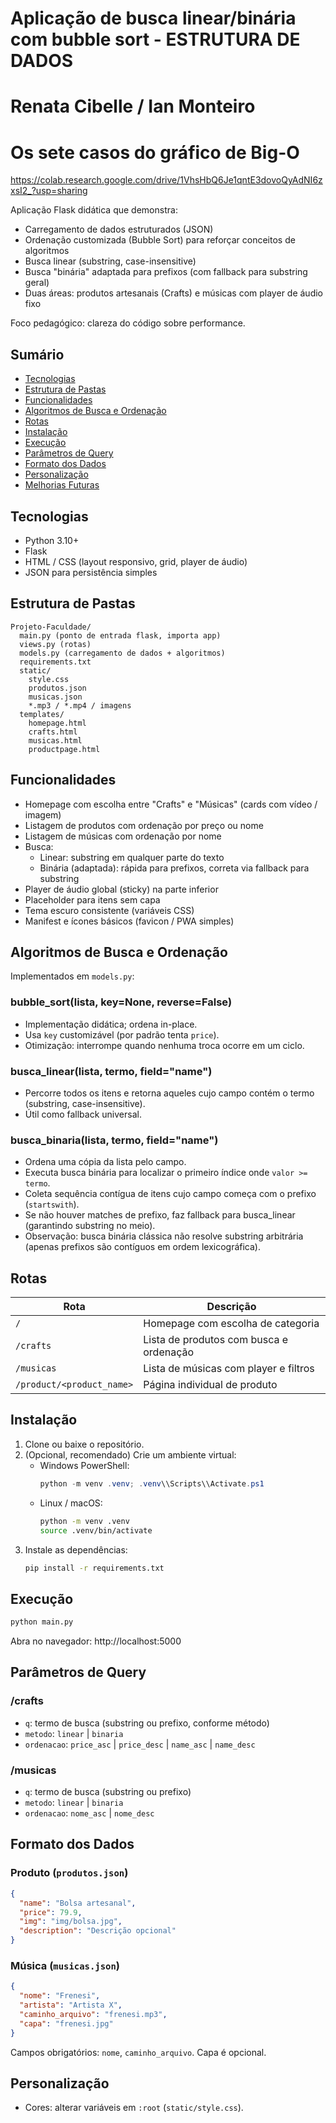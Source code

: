 # Aplicação de busca linear/binária com bubble sort - ESTRUTURA DE DADOS
# Renata Cibelle / Ian Monteiro 

# Os sete casos do gráfico de Big-O
https://colab.research.google.com/drive/1VhsHbQ6Je1qntE3dovoQyAdNI6zxsI2_?usp=sharing


Aplicação Flask didática que demonstra:
- Carregamento de dados estruturados (JSON)
- Ordenação customizada (Bubble Sort) para reforçar conceitos de algoritmos
- Busca linear (substring, case-insensitive)
- Busca "binária" adaptada para prefixos (com fallback para substring geral)
- Duas áreas: produtos artesanais (Crafts) e músicas com player de áudio fixo

Foco pedagógico: clareza do código sobre performance.

## Sumário
- [Tecnologias](#tecnologias)
- [Estrutura de Pastas](#estrutura-de-pastas)
- [Funcionalidades](#funcionalidades)
- [Algoritmos de Busca e Ordenação](#algoritmos-de-busca-e-ordenação)
- [Rotas](#rotas)
- [Instalação](#instalação)
- [Execução](#execução)
- [Parâmetros de Query](#parâmetros-de-query)
- [Formato dos Dados](#formato-dos-dados)
- [Personalização](#personalização)
- [Melhorias Futuras](#melhorias-futuras)

## Tecnologias
- Python 3.10+
- Flask
- HTML / CSS (layout responsivo, grid, player de áudio)
- JSON para persistência simples

## Estrutura de Pastas
```
Projeto-Faculdade/
  main.py (ponto de entrada flask, importa app)
  views.py (rotas)
  models.py (carregamento de dados + algoritmos)
  requirements.txt
  static/
    style.css
    produtos.json
    musicas.json
    *.mp3 / *.mp4 / imagens
  templates/
    homepage.html
    crafts.html
    musicas.html
    productpage.html
```

## Funcionalidades
- Homepage com escolha entre "Crafts" e "Músicas" (cards com vídeo / imagem)
- Listagem de produtos com ordenação por preço ou nome
- Listagem de músicas com ordenação por nome
- Busca:
  - Linear: substring em qualquer parte do texto
  - Binária (adaptada): rápida para prefixos, correta via fallback para substring
- Player de áudio global (sticky) na parte inferior
- Placeholder para itens sem capa
- Tema escuro consistente (variáveis CSS)
- Manifest e ícones básicos (favicon / PWA simples)

## Algoritmos de Busca e Ordenação
Implementados em `models.py`:

### bubble_sort(lista, key=None, reverse=False)
- Implementação didática; ordena in-place.
- Usa `key` customizável (por padrão tenta `price`).
- Otimização: interrompe quando nenhuma troca ocorre em um ciclo.

### busca_linear(lista, termo, field="name")
- Percorre todos os itens e retorna aqueles cujo campo contém o termo (substring, case-insensitive).
- Útil como fallback universal.

### busca_binaria(lista, termo, field="name")
- Ordena uma cópia da lista pelo campo.
- Executa busca binária para localizar o primeiro índice onde `valor >= termo`.
- Coleta sequência contígua de itens cujo campo começa com o prefixo (`startswith`).
- Se não houver matches de prefixo, faz fallback para busca_linear (garantindo substring no meio).
- Observação: busca binária clássica não resolve substring arbitrária (apenas prefixos são contíguos em ordem lexicográfica).

## Rotas
| Rota | Descrição |
|------|-----------|
| `/` | Homepage com escolha de categoria |
| `/crafts` | Lista de produtos com busca e ordenação |
| `/musicas` | Lista de músicas com player e filtros |
| `/product/<product_name>` | Página individual de produto |

## Instalação
1. Clone ou baixe o repositório.
2. (Opcional, recomendado) Crie um ambiente virtual:
   - Windows PowerShell:
     ```powershell
     python -m venv .venv; .venv\\Scripts\\Activate.ps1
     ```
   - Linux / macOS:
     ```bash
     python -m venv .venv
     source .venv/bin/activate
     ```
3. Instale as dependências:
   ```bash
   pip install -r requirements.txt
   ```

## Execução
```bash
python main.py
```
Abra no navegador: http://localhost:5000

## Parâmetros de Query
### /crafts
- `q`: termo de busca (substring ou prefixo, conforme método)
- `metodo`: `linear` | `binaria`
- `ordenacao`: `price_asc` | `price_desc` | `name_asc` | `name_desc`

### /musicas
- `q`: termo de busca (substring ou prefixo)
- `metodo`: `linear` | `binaria`
- `ordenacao`: `nome_asc` | `nome_desc`

## Formato dos Dados
### Produto (`produtos.json`)
```json
{
  "name": "Bolsa artesanal",
  "price": 79.9,
  "img": "img/bolsa.jpg",
  "description": "Descrição opcional"
}
```

### Música (`musicas.json`)
```json
{
  "nome": "Frenesi",
  "artista": "Artista X",
  "caminho_arquivo": "frenesi.mp3",
  "capa": "frenesi.jpg"
}
```
Campos obrigatórios: `nome`, `caminho_arquivo`. Capa é opcional.

## Personalização
- Cores: alterar variáveis em `:root` (`static/style.css`).
